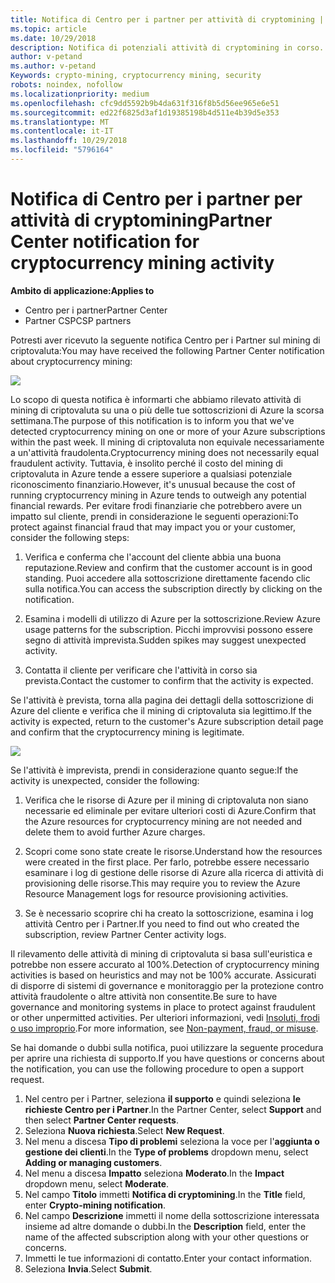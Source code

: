 ```yaml
---
title: Notifica di Centro per i partner per attività di cryptomining | Centro per i partner
ms.topic: article
ms.date: 10/29/2018
description: Notifica di potenziali attività di cryptomining in corso.
author: v-petand
ms.author: v-petand
Keywords: crypto-mining, cryptocurrency mining, security
robots: noindex, nofollow
ms.localizationpriority: medium
ms.openlocfilehash: cfc9dd5592b9b4da631f316f8b5d56ee965e6e51
ms.sourcegitcommit: ed22f6825d3af1d19385198b4d511e4b39d5e353
ms.translationtype: MT
ms.contentlocale: it-IT
ms.lasthandoff: 10/29/2018
ms.locfileid: "5796164"
---
```

# <a name="partner-center-notification-for-cryptocurrency-mining-activity"></a><span data-ttu-id="c7ba2-103">Notifica di Centro per i partner per attività di cryptomining</span><span class="sxs-lookup"><span data-stu-id="c7ba2-103">Partner Center notification for cryptocurrency mining activity</span></span>

**<span data-ttu-id="c7ba2-104">Ambito di applicazione:</span><span class="sxs-lookup"><span data-stu-id="c7ba2-104">Applies to</span></span>**

-  <span data-ttu-id="c7ba2-105">Centro per i partner</span><span class="sxs-lookup"><span data-stu-id="c7ba2-105">Partner Center</span></span>
-  <span data-ttu-id="c7ba2-106">Partner CSP</span><span class="sxs-lookup"><span data-stu-id="c7ba2-106">CSP partners</span></span>

<span data-ttu-id="c7ba2-107">Potresti aver ricevuto la seguente notifica Centro per i Partner sul mining di criptovaluta:</span><span class="sxs-lookup"><span data-stu-id="c7ba2-107">You may have received the following Partner Center notification about cryptocurrency mining:</span></span>
 
![](images/crypto1.png)

<span data-ttu-id="c7ba2-108">Lo scopo di questa notifica è informarti che abbiamo rilevato attività di mining di criptovaluta su una o più delle tue sottoscrizioni di Azure la scorsa settimana.</span><span class="sxs-lookup"><span data-stu-id="c7ba2-108">The purpose of this notification is to inform you that we've detected cryptocurrency mining on one or more of your Azure subscriptions within the past week.</span></span> <span data-ttu-id="c7ba2-109">Il mining di criptovaluta non equivale necessariamente a un'attività fraudolenta.</span><span class="sxs-lookup"><span data-stu-id="c7ba2-109">Cryptocurrency mining does not necessarily equal fraudulent activity.</span></span> <span data-ttu-id="c7ba2-110">Tuttavia, è insolito perché il costo del mining di criptovaluta in Azure tende a essere superiore a qualsiasi potenziale riconoscimento finanziario.</span><span class="sxs-lookup"><span data-stu-id="c7ba2-110">However, it's unusual because the cost of running cryptocurrency mining in Azure tends to outweigh any potential financial rewards.</span></span> <span data-ttu-id="c7ba2-111">Per evitare frodi finanziarie che potrebbero avere un impatto sul cliente, prendi in considerazione le seguenti operazioni:</span><span class="sxs-lookup"><span data-stu-id="c7ba2-111">To protect against financial fraud that may impact you or your customer, consider the following steps:</span></span>

1.  <span data-ttu-id="c7ba2-112">Verifica e conferma che l'account del cliente abbia una buona reputazione.</span><span class="sxs-lookup"><span data-stu-id="c7ba2-112">Review and confirm that the customer account is in good standing.</span></span> <span data-ttu-id="c7ba2-113">Puoi accedere alla sottoscrizione direttamente facendo clic sulla notifica.</span><span class="sxs-lookup"><span data-stu-id="c7ba2-113">You can access the subscription directly by clicking on the notification.</span></span>

2.  <span data-ttu-id="c7ba2-114">Esamina i modelli di utilizzo di Azure per la sottoscrizione.</span><span class="sxs-lookup"><span data-stu-id="c7ba2-114">Review Azure usage patterns for the subscription.</span></span> <span data-ttu-id="c7ba2-115">Picchi improvvisi possono essere segno di attività imprevista.</span><span class="sxs-lookup"><span data-stu-id="c7ba2-115">Sudden spikes may suggest unexpected activity.</span></span>

3.  <span data-ttu-id="c7ba2-116">Contatta il cliente per verificare che l'attività in corso sia prevista.</span><span class="sxs-lookup"><span data-stu-id="c7ba2-116">Contact the customer to confirm that the activity is expected.</span></span>

<span data-ttu-id="c7ba2-117">Se l'attività è prevista, torna alla pagina dei dettagli della sottoscrizione di Azure del cliente e verifica che il mining di criptovaluta sia legittimo.</span><span class="sxs-lookup"><span data-stu-id="c7ba2-117">If the activity is expected, return to the customer's Azure subscription detail page and confirm that the cryptocurrency mining is legitimate.</span></span> 


![](images/crypto2.png)

<span data-ttu-id="c7ba2-118">Se l'attività è imprevista, prendi in considerazione quanto segue:</span><span class="sxs-lookup"><span data-stu-id="c7ba2-118">If the activity is unexpected, consider the following:</span></span>

1.  <span data-ttu-id="c7ba2-119">Verifica che le risorse di Azure per il mining di criptovaluta non siano necessarie ed eliminale per evitare ulteriori costi di Azure.</span><span class="sxs-lookup"><span data-stu-id="c7ba2-119">Confirm that the Azure resources for cryptocurrency mining are not needed and delete them to avoid further Azure charges.</span></span>

2.  <span data-ttu-id="c7ba2-120">Scopri come sono state create le risorse.</span><span class="sxs-lookup"><span data-stu-id="c7ba2-120">Understand how the resources were created in the first place.</span></span> <span data-ttu-id="c7ba2-121">Per farlo, potrebbe essere necessario esaminare i log di gestione delle risorse di Azure alla ricerca di attività di provisioning delle risorse.</span><span class="sxs-lookup"><span data-stu-id="c7ba2-121">This may require you to review the Azure Resource Management logs for resource provisioning activities.</span></span>

3.  <span data-ttu-id="c7ba2-122">Se è necessario scoprire chi ha creato la sottoscrizione, esamina i log attività Centro per i Partner.</span><span class="sxs-lookup"><span data-stu-id="c7ba2-122">If you need to find out who created the subscription, review Partner Center activity logs.</span></span>

<span data-ttu-id="c7ba2-123">Il rilevamento delle attività di mining di criptovaluta si basa sull'euristica e potrebbe non essere accurato al 100%.</span><span class="sxs-lookup"><span data-stu-id="c7ba2-123">Detection of cryptocurrency mining activities is based on heuristics and may not be 100% accurate.</span></span> <span data-ttu-id="c7ba2-124">Assicurati di disporre di sistemi di governance e monitoraggio per la protezione contro attività fraudolente o altre attività non consentite.</span><span class="sxs-lookup"><span data-stu-id="c7ba2-124">Be sure to have governance and monitoring systems in place to protect against fraudulent or other unpermitted activities.</span></span> <span data-ttu-id="c7ba2-125">Per ulteriori informazioni, vedi [Insoluti, frodi o uso improprio](https://docs.microsoft.com/partner-center/non-payment--fraud--or-misuse).</span><span class="sxs-lookup"><span data-stu-id="c7ba2-125">For more information, see [Non-payment, fraud, or misuse](https://docs.microsoft.com/partner-center/non-payment--fraud--or-misuse).</span></span>

<span data-ttu-id="c7ba2-126">Se hai domande o dubbi sulla notifica, puoi utilizzare la seguente procedura per aprire una richiesta di supporto.</span><span class="sxs-lookup"><span data-stu-id="c7ba2-126">If you have questions or concerns about the notification, you can use the following procedure to open a support request.</span></span>

1.  <span data-ttu-id="c7ba2-127">Nel centro per i Partner, seleziona **il supporto** e quindi seleziona **le richieste Centro per i Partner**.</span><span class="sxs-lookup"><span data-stu-id="c7ba2-127">In the Partner Center, select **Support** and then select **Partner Center requests**.</span></span>
3.  <span data-ttu-id="c7ba2-128">Seleziona **Nuova richiesta**.</span><span class="sxs-lookup"><span data-stu-id="c7ba2-128">Select **New Request**.</span></span> 
4.  <span data-ttu-id="c7ba2-129">Nel menu a discesa **Tipo di problemi** seleziona la voce per l'**aggiunta o gestione dei clienti**.</span><span class="sxs-lookup"><span data-stu-id="c7ba2-129">In the **Type of problems** dropdown menu, select **Adding or managing customers**.</span></span>
5.  <span data-ttu-id="c7ba2-130">Nel menu a discesa **Impatto** seleziona **Moderato**.</span><span class="sxs-lookup"><span data-stu-id="c7ba2-130">In the **Impact** dropdown menu, select **Moderate**.</span></span>
6.  <span data-ttu-id="c7ba2-131">Nel campo **Titolo** immetti **Notifica di cryptomining**.</span><span class="sxs-lookup"><span data-stu-id="c7ba2-131">In the **Title** field, enter **Crypto-mining notification**.</span></span>
7.  <span data-ttu-id="c7ba2-132">Nel campo **Descrizione** immetti il nome della sottoscrizione interessata insieme ad altre domande o dubbi.</span><span class="sxs-lookup"><span data-stu-id="c7ba2-132">In the **Description** field, enter the name of the affected subscription along with your other questions or concerns.</span></span> 
8.  <span data-ttu-id="c7ba2-133">Immetti le tue informazioni di contatto.</span><span class="sxs-lookup"><span data-stu-id="c7ba2-133">Enter your contact information.</span></span>
9.  <span data-ttu-id="c7ba2-134">Seleziona **Invia**.</span><span class="sxs-lookup"><span data-stu-id="c7ba2-134">Select **Submit**.</span></span>



